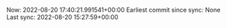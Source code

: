 Now: 2022-08-20 17:40:21.991541+00:00 Earliest commit since sync: None Last sync: 2022-08-20 15:27:59+00:00

